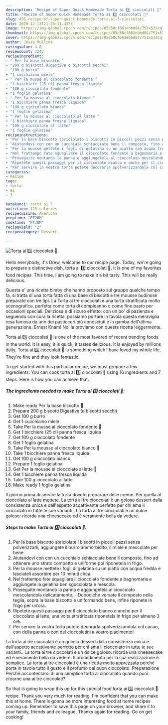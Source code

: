 ```yaml
---
description: "Recipe of Super Quick Homemade Torta ai 3️⃣ cioccolati 🍫"
title: "Recipe of Super Quick Homemade Torta ai 3️⃣ cioccolati 🍫"
slug: 436-recipe-of-super-quick-homemade-torta-ai-3-cioccolati
date: 2020-12-13T21:20:11.437Z
image: https://img-global.cpcdn.com/recipes/05d58cf661ebbd84/751x532cq70/torta-ai-3️⃣-cioccolati-🍫-recipe-main-photo.jpg
thumbnail: https://img-global.cpcdn.com/recipes/05d58cf661ebbd84/751x532cq70/torta-ai-3️⃣-cioccolati-🍫-recipe-main-photo.jpg
cover: https://img-global.cpcdn.com/recipes/05d58cf661ebbd84/751x532cq70/torta-ai-3️⃣-cioccolati-🍫-recipe-main-photo.jpg
author: Jesse Mullins
ratingvalue: 4.8
reviewcount: 7243
recipeingredient:
- " Per la base biscotto "
- "200 g biscotti Digestive o biscotti secchi"
- "100 g burro"
- "1 cucchiaino miele"
- " Per la musse al cioccolato fondente "
- "1 bicchiere (25 cl) panna fresca liquida"
- "100 g cioccolato fondente"
- "1 foglio gelatina"
- " Per la mousse al cioccolato bianco "
- "1 bicchiere panna fresca liquida"
- "100 g cioccolato bianco"
- "1 foglio gelatina"
- " Per la mousse al cioccolato al latte "
- "1 bicchiere panna fresca liquida"
- "100 g cioccolato al latte"
- "1 foglio gelatina"
recipeinstructions:
- "Per la base biscotto sbriciolate i biscotti in piccoli pezzi senza polverizzarli, aggiungete il burro ammorbidito, il miele e mescolate per bene."
- "Aiutandovi con con un cucchiaio schiacciate bene il composto, fino ad ottenere uno strato compatto e uniforme poi riponetela in frigo."
- "Per la mousse mettete i fogli di gelatina su un piatto con acqua fredda e lasciateli assorbire per 10 minuti circa."
- "Nel frattempo fate squagliare il cioccolato fondente a bagnomaria e aggiungete la gelatina ben sgocciolata e mescola."
- "Proseguite montando la panna e aggiungetela al cioccolato mescolandola delicatamente. Dopodiché versate il composto nella teglia, sopra la base biscotto e uniformando bene, infine riponete in frigo per un’ora."
- "Ripetete questi passaggi per il cioccolato bianco e anche per il cioccolato al latte, una volta stratificata riponetela in frigo per almeno 3 ore."
- "Per servire la vostra torta potete decorarla spolverizzandola col cacao, con della panna o con dei cioccolatini a vostro piacimento!"
categories:
- Recipe
tags:
- torta
- ai
- 3

katakunci: torta ai 3 
nutrition: 123 calories
recipecuisine: American
preptime: "PT28M"
cooktime: "PT30M"
recipeyield: "2"
recipecategory: Dessert

---
```



![Torta ai 3️⃣ cioccolati 🍫](https://img-global.cpcdn.com/recipes/05d58cf661ebbd84/751x532cq70/torta-ai-3️⃣-cioccolati-🍫-recipe-main-photo.jpg)

Hello everybody, it's Drew, welcome to our recipe page. Today, we're going to prepare a distinctive dish, torta ai 3️⃣ cioccolati 🍫. It is one of my favorites food recipes. This time, I am going to make it a bit tasty. This will be really delicious.

Questa e&#39; una ricetta bimby che hanno proposto sul gruppo qualche tempo fa, si tratta di una torta fatta di una base di biscotti e tre mousse budinose preparate con tre tipi. La Torta ai tre cioccolati è una torta stratificata molto scenografica, perfetta come torta di compleanno o come fine pasto per occasioni speciali. Deliziosa e di sicuro effetto: con un po&#39; di pazienza e seguendo con cura la ricetta, possiamo portare in tavola questa meraviglia resa famosa da uno dei pasticceri più conosciuti e in gamba dell&#39;ultima generazione: Ernest Knam! Noi la proviamo con questa ricetta leggermente.

Torta ai 3️⃣ cioccolati 🍫 is one of the most favored of recent trending foods in the world. It is easy, it is quick, it tastes delicious. It is enjoyed by millions daily. Torta ai 3️⃣ cioccolati 🍫 is something which I have loved my whole life. They're fine and they look fantastic.


To get started with this particular recipe, we must prepare a few ingredients. You can cook torta ai 3️⃣ cioccolati 🍫 using 16 ingredients and 7 steps. Here is how you can achieve that.

<!--inarticleads1-->

##### The ingredients needed to make Torta ai 3️⃣ cioccolati 🍫:

1. Make ready  Per la base biscotto 🍪
1. Prepare 200 g biscotti Digestive (o biscotti secchi)
1. Get 100 g burro
1. Get 1 cucchiaino miele
1. Take  Per la musse al cioccolato fondente 🍫
1. Get 1 bicchiere (25 cl) panna fresca liquida
1. Get 100 g cioccolato fondente
1. Get 1 foglio gelatina
1. Take  Per la mousse al cioccolato bianco 🤍
1. Take 1 bicchiere panna fresca liquida
1. Get 100 g cioccolato bianco
1. Prepare 1 foglio gelatina
1. Get  Per la mousse al cioccolato al latte 🤎
1. Get 1 bicchiere panna fresca liquida
1. Take 100 g cioccolato al latte
1. Make ready 1 foglio gelatina


Il giorno prima di servire la torta dovete preparare delle creme. Per quella al cioccolato al latte mettete. La torta ai tre cioccolati è un goloso dessert dalla consistenza unica e dall&#39;aspetto accattivante perfetto per chi ama il cioccolato in tutte le sue varianti.. La torta ai tre cioccolati è un dolce goloso: ricorda una cheesecake ed è veramente bella da vedere. 

<!--inarticleads2-->

##### Steps to make Torta ai 3️⃣ cioccolati 🍫:

1. Per la base biscotto sbriciolate i biscotti in piccoli pezzi senza polverizzarli, aggiungete il burro ammorbidito, il miele e mescolate per bene.
1. Aiutandovi con con un cucchiaio schiacciate bene il composto, fino ad ottenere uno strato compatto e uniforme poi riponetela in frigo.
1. Per la mousse mettete i fogli di gelatina su un piatto con acqua fredda e lasciateli assorbire per 10 minuti circa.
1. Nel frattempo fate squagliare il cioccolato fondente a bagnomaria e aggiungete la gelatina ben sgocciolata e mescola.
1. Proseguite montando la panna e aggiungetela al cioccolato mescolandola delicatamente. - Dopodiché versate il composto nella teglia, sopra la base biscotto e uniformando bene, infine riponete in frigo per un’ora.
1. Ripetete questi passaggi per il cioccolato bianco e anche per il cioccolato al latte, una volta stratificata riponetela in frigo per almeno 3 ore.
1. Per servire la vostra torta potete decorarla spolverizzandola col cacao, con della panna o con dei cioccolatini a vostro piacimento!


La torta ai tre cioccolati è un goloso dessert dalla consistenza unica e dall&#39;aspetto accattivante perfetto per chi ama il cioccolato in tutte le sue varianti.. La torta ai tre cioccolati è un dolce goloso: ricorda una cheesecake ed è veramente bella da vedere. Il procedimento per la sua realizzazione è semplice. La torta ai tre cioccolati è una ricetta molto apprezzata perché porta in tavola tutto il gusto e il profumo del buon cioccolato. Preparazione Perché accontentarsi di una semplice torta al cioccolato quando puoi crearne una ai tre cioccolati? 

So that is going to wrap this up for this special food torta ai 3️⃣ cioccolati 🍫 recipe. Thank you very much for reading. I'm confident that you can make this at home. There is gonna be more interesting food at home recipes coming up. Remember to save this page on your browser, and share it to your family, friends and colleague. Thanks again for reading. Go on get cooking!
